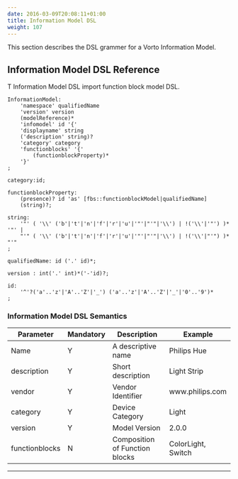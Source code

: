 ```yaml
---
date: 2016-03-09T20:08:11+01:00
title: Information Model DSL
weight: 107
--- 
```

This section describes the DSL grammer for a Vorto Information Model.
<!--more-->

## Information Model DSL Reference

T
Information Model DSL import function block model DSL.

    InformationModel:
        'namespace' qualifiedName
        'version' version
        (modelReference)*
        'infomodel' id '{'
        'displayname' string
        ('description' string)?
        'category' category
        'functionblocks' '{'
            (functionblockProperty)*
        '}'
    ;

    category:id;

    functionblockProperty: 
    	(presence)? id 'as' [fbs::functionblockModel|qualifiedName]
        (string)?;

    string:
        '"' ( '\\' ('b'|'t'|'n'|'f'|'r'|'u'|'"'|"'"|'\\') | !('\\'|'"') )* '"' |
        "'" ( '\\' ('b'|'t'|'n'|'f'|'r'|'u'|'"'|"'"|'\\') | !('\\'|"'") )* "'"
    ;

    qualifiedName: id ('.' id)*;

    version : int('.' int)*('-'id)?;

    id:
        '^'?('a'..'z'|'A'..'Z'|'_') ('a'..'z'|'A'..'Z'|'_'|'0'..'9')*
    ;

### Information Model DSL Semantics

<table class="table table-bordered">
<thead>
  <tr>
    <th>Parameter</th>
    <th>Mandatory</th>
    <th>Description</th>
    <th>Example</th>
  </tr>
  </thead>
  <tbody>
  <tr>
    <td>Name</td>
    <td>Y</td>
    <td>A descriptive name</td>
    <td>Philips Hue</td>
  </tr>
  <tr>
    <td>description</td>
    <td>Y</td>
    <td>Short description</td>
    <td>Light Strip</td>
  </tr>
  <tr>
    <td>vendor</td>
    <td>Y</td>
    <td>Vendor Identifier </td>
    <td>www.philips.com</td>
  </tr>
  <tr>
    <td>category</td>
    <td>Y</td>
    <td>Device Category</td>
    <td>Light</td>
  </tr>
  <tr>
    <td>version</td>
    <td>Y</td>
    <td>Model Version</td>
    <td>2.0.0</td>
  </tr>
  <tr>
    <td>functionblocks</td>
    <td>N</td>
    <td>Composition of Function blocks</td>
    <td>ColorLight, Switch</td>
  </tr>
  </tbody>
</table>

-------------------------------------------